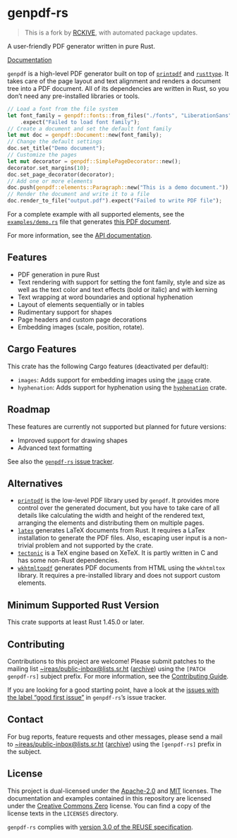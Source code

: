 <!---
Copyright (C) 2020 Robin Krahl <robin.krahl@ireas.org>
SPDX-License-Identifier: CC0-1.0
-->

# genpdf-rs

> This is a fork by [RCKIVE](rckive.com), with automated package updates.

A user-friendly PDF generator written in pure Rust.

[Documentation](https://docs.rs/genpdf)

`genpdf` is a high-level PDF generator built on top of [`printpdf`][] and
[`rusttype`][]. It takes care of the page layout and text alignment and
renders a document tree into a PDF document. All of its dependencies are
written in Rust, so you don’t need any pre-installed libraries or tools.

[`printpdf`]: https://lib.rs/crates/printpdf
[`rusttype`]: https://lib.rs/crates/rusttype

<!-- Keep in sync with src/lib.rs -->

```rust
// Load a font from the file system
let font_family = genpdf::fonts::from_files("./fonts", "LiberationSans", None)
    .expect("Failed to load font family");
// Create a document and set the default font family
let mut doc = genpdf::Document::new(font_family);
// Change the default settings
doc.set_title("Demo document");
// Customize the pages
let mut decorator = genpdf::SimplePageDecorator::new();
decorator.set_margins(10);
doc.set_page_decorator(decorator);
// Add one or more elements
doc.push(genpdf::elements::Paragraph::new("This is a demo document."));
// Render the document and write it to a file
doc.render_to_file("output.pdf").expect("Failed to write PDF file");
```

For a complete example with all supported elements, see the
[`examples/demo.rs`][] file that generates [this PDF document][].

[`examples/demo.rs`]: https://git.sr.ht/~ireas/genpdf-rs/tree/master/examples/demo.rs
[this pdf document]: https://genpdf-rs.ireas.org/examples/demo.pdf

For more information, see the [API documentation](https://docs.rs/genpdf).

## Features

- PDF generation in pure Rust
- Text rendering with support for setting the font family, style and size as
  well as the text color and text effects (bold or italic) and with kerning
- Text wrapping at word boundaries and optional hyphenation
- Layout of elements sequentially or in tables
- Rudimentary support for shapes
- Page headers and custom page decorations
- Embedding images (scale, position, rotate).

## Cargo Features

This crate has the following Cargo features (deactivated per default):

- `images`: Adds support for embedding images using the [`image`][] crate.
- `hyphenation`: Adds support for hyphenation using the [`hyphenation`][] crate.

[`hyphenation`]: https://lib.rs/crates/hyphenation
[`image`]: https://lib.rs/crates/image

## Roadmap

These features are currently not supported but planned for future versions:

- Improved support for drawing shapes
- Advanced text formatting

See also the [`genpdf-rs` issue tracker](https://todo.sr.ht/~ireas/genpdf-rs).

## Alternatives

- [`printpdf`][] is the low-level PDF library used by `genpdf`. It provides
  more control over the generated document, but you have to take care of all
  details like calculating the width and height of the rendered text, arranging
  the elements and distributing them on multiple pages.
- [`latex`][] generates LaTeX documents from Rust. It requires a LaTex
  installation to generate the PDF files. Also, escaping user input is a
  non-trivial problem and not supported by the crate.
- [`tectonic`][] is a TeX engine based on XeTeX. It is partly written in C and
  has some non-Rust dependencies.
- [`wkhtmltopdf`][] generates PDF documents from HTML using the `wkhtmltox`
  library. It requires a pre-installed library and does not support custom
  elements.

[`latex`]: https://lib.rs/crates/latex
[`tectonic`]: https://lib.rs/crates/tectonic
[`wkhtmltopdf`]: https://lib.rs/crates/wkhtmltopdf

## Minimum Supported Rust Version

This crate supports at least Rust 1.45.0 or later.

## Contributing

Contributions to this project are welcome! Please submit patches to the
mailing list [~ireas/public-inbox@lists.sr.ht][] ([archive][]) using the
`[PATCH genpdf-rs]` subject prefix. For more information, see the
[Contributing Guide][].

[~ireas/public-inbox@lists.sr.ht]: mailto:~ireas/public-inbox@lists.sr.ht
[archive]: https://lists.sr.ht/~ireas/public-inbox
[contributing guide]: https://man.sr.ht/~ireas/guides/contributing.md

If you are looking for a good starting point, have a look at the [issues with
the label “good first issue”][issues] in `genpdf-rs`’s issue tracker.

[issues]: https://todo.sr.ht/~ireas/genpdf-rs?search=label:%22good%20first%20issue%22%20status%3Aopen

## Contact

For bug reports, feature requests and other messages, please send a mail to
[~ireas/public-inbox@lists.sr.ht][] ([archive][]) using the `[genpdf-rs]`
prefix in the subject.

## License

This project is dual-licensed under the [Apache-2.0][] and [MIT][] licenses.
The documentation and examples contained in this repository are licensed under
the [Creative Commons Zero][cc0] license. You can find a copy of the license
texts in the `LICENSES` directory.

`genpdf-rs` complies with [version 3.0 of the REUSE specification][reuse].

[apache-2.0]: https://opensource.org/licenses/Apache-2.0
[mit]: https://opensource.org/licenses/MIT
[cc0]: https://creativecommons.org/publicdomain/zero/1.0/
[reuse]: https://reuse.software/practices/3.0/
